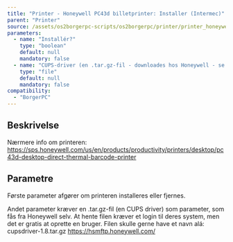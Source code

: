 ```yaml
---
title: "Printer - Honeywell PC43d billetprinter: Installer (Intermec)"
parent: "Printer"
source: /assets/os2borgerpc-scripts/os2borgerpc/printer/printer_honeywell_pc43d_add.sh
parameters:
  - name: "Installér?"
    type: "boolean"
    default: null
    mandatory: false
  - name: "CUPS-driver (en .tar.gz-fil - downloades hos Honeywell - se beskrivelse)"
    type: "file"
    default: null
    mandatory: false
compatibility:
  - "BorgerPC"
---
```


## Beskrivelse
Nærmere info om printeren:
https://sps.honeywell.com/us/en/products/productivity/printers/desktop/pc43d-desktop-direct-thermal-barcode-printer

## Parametre
Første parameter afgører om printeren installeres eller fjernes.

Andet parameter kræver en .tar.gz-fil (en CUPS driver) som parameter, som fås fra Honeywell selv. 
At hente filen kræver et login til deres system, men det er gratis at oprette en bruger.
Filen skulle gerne have et navn alá:
cupsdriver-1.8.tar.gz
https://hsmftp.honeywell.com/